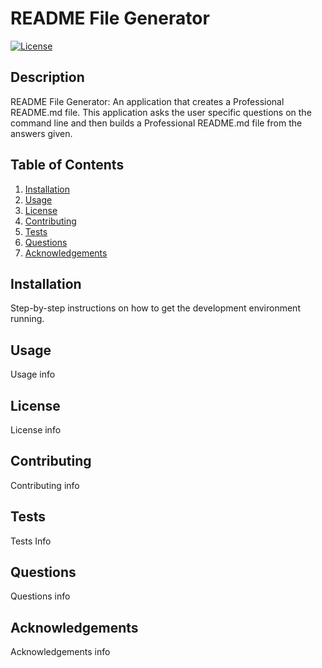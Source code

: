# README File Generator
[![License](https://img.shields.io/badge/License-BSD_3--Clause-blue.svg)](https://opensource.org/licenses/BSD-3-Clause)
## Description
README File Generator: An application that creates a Professional README.md file.
This application asks the user specific questions on the command line and then builds a Professional README.md file from the answers given.
## Table of Contents
1. [Installation](#installation)
2. [Usage](#usage)
3. [License](#license)
4. [Contributing](#contributing)
5. [Tests](#tests)
6. [Questions](#questions)
7. [Acknowledgements](#acknowledgements)
## Installation
Step-by-step instructions on how to get the development environment running.
## Usage
Usage info
## License
License info
## Contributing
Contributing info
## Tests
Tests Info
## Questions
Questions info
## Acknowledgements
Acknowledgements info
